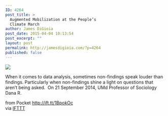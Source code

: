 ```yaml
---
ID: 4264
post_title: >
  Augmented Mobilization at the People’s
  Climate March
author: James DiGioia
post_date: 2015-04-04 10:13:54
post_excerpt: ""
layout: post
permalink: http://jamesdigioia.com/?p=4264
published: false
---
```

![][1]  
  
When it comes to data analysis, sometimes non-findings speak louder than findings. Particularly when non-findings shine a light on questions that aren’t being asked.  On 21 September 2014, UMd Professor of Sociology Dana R.  
  
from Pocket http://ift.tt/1BpokOc  
via [IFTTT][2]

 [1]: http://ift.tt/1F3RkxH
 [2]: http://ift.tt/1c4nCfM